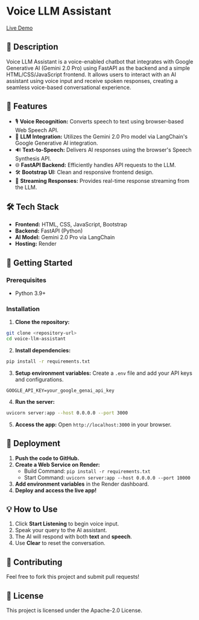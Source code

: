 # Voice LLM Assistant

[Live Demo](https://voice-llm-assistant.onrender.com)

## 📝 Description
Voice LLM Assistant is a voice-enabled chatbot that integrates with Google Generative AI (Gemini 2.0 Pro) using FastAPI as the backend and a simple HTML/CSS/JavaScript frontend. It allows users to interact with an AI assistant using voice input and receive spoken responses, creating a seamless voice-based conversational experience.

## 🚀 Features
- 🎙️ **Voice Recognition:** Converts speech to text using browser-based Web Speech API.
- 💬 **LLM Integration:** Utilizes the Gemini 2.0 Pro model via LangChain's Google Generative AI integration.
- 🔊 **Text-to-Speech:** Delivers AI responses using the browser's Speech Synthesis API.
- 🌐 **FastAPI Backend:** Efficiently handles API requests to the LLM.
- 🛠️ **Bootstrap UI:** Clean and responsive frontend design.
- 🧠 **Streaming Responses:** Provides real-time response streaming from the LLM.

## 🛠️ Tech Stack
- **Frontend:** HTML, CSS, JavaScript, Bootstrap
- **Backend:** FastAPI (Python)
- **AI Model:** Gemini 2.0 Pro via LangChain
- **Hosting:** Render

## 🚦 Getting Started

### Prerequisites
- Python 3.9+
  
### Installation
1. **Clone the repository:**
```bash
git clone <repository-url>
cd voice-llm-assistant
```

2. **Install dependencies:**
```bash
pip install -r requirements.txt
```

3. **Setup environment variables:**
Create a `.env` file and add your API keys and configurations.
```plaintext
GOOGLE_API_KEY=your_google_genai_api_key
```

4. **Run the server:**
```bash
uvicorn server:app --host 0.0.0.0 --port 3000
```

5. **Access the app:**
Open `http://localhost:3000` in your browser.

## 🚀 Deployment
1. **Push the code to GitHub.**
2. **Create a Web Service on Render:**
   - Build Command: `pip install -r requirements.txt`
   - Start Command: `uvicorn server:app --host 0.0.0.0 --port 10000`
3. **Add environment variables** in the Render dashboard.
4. **Deploy and access the live app!**

## 💡 How to Use
1. Click **Start Listening** to begin voice input.
2. Speak your query to the AI assistant.
3. The AI will respond with both **text** and **speech**.
4. Use **Clear** to reset the conversation.


## 🤝 Contributing
Feel free to fork this project and submit pull requests!

## 📄 License
This project is licensed under the Apache-2.0 License.


